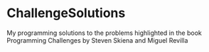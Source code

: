 # ChallengeSolutions
My programming solutions to the problems highlighted in the book Programming Challenges by Steven Skiena and Miguel Revilla
